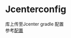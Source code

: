 # Jcenterconfig
库上传至Jcenter gradle 配置</br>
参考[配置](https://github.com/Jude95/JCenter/blob/master/README.md)
